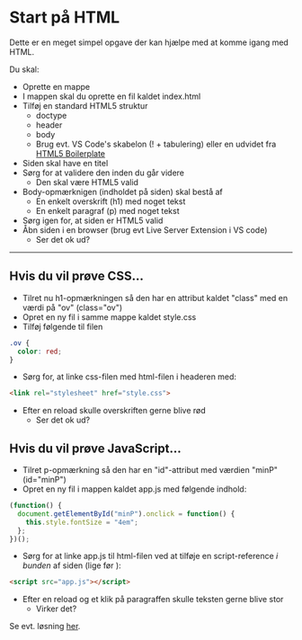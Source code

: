 # Start på HTML

Dette er en meget simpel opgave der kan hjælpe med at komme igang med HTML.

Du skal: 

- Oprette en mappe
- I mappen skal du oprette en fil kaldet index.html
- Tilføj en standard HTML5 struktur
  - doctype
  - header
  - body
  - Brug evt. VS Code's skabelon (! + tabulering) eller en udvidet fra [HTML5 Boilerplate](https://html5boilerplate.com/)
- Siden skal have en titel
- Sørg for at validere den inden du går videre
  - Den skal være HTML5 valid
- Body-opmærknigen (indholdet på siden) skal bestå af
  - En enkelt overskrift (h1) med noget tekst
  - En enkelt paragraf (p) med noget tekst
- Sørg igen for, at siden er HTML5 valid
- Åbn siden i en browser (brug evt Live Server Extension i VS code)
  - Ser det ok ud?

---

## Hvis du vil prøve CSS...

- Tilret nu h1-opmærkningen så den har en attribut kaldet "class" med en værdi på "ov" (class="ov")
- Opret en ny fil i samme mappe kaldet style.css
- Tilføj følgende til filen

```css
.ov {
  color: red;
}
```

- Sørg for, at linke css-filen med html-filen i headeren med:

```html
<link rel="stylesheet" href="style.css">
```

- Efter en reload skulle overskriften gerne blive rød
  - Ser det ok ud?

## Hvis du vil prøve JavaScript...

- Tilret p-opmærkning så den har en "id"-attribut med værdien "minP" (id="minP")
- Opret en ny fil i mappen kaldet app.js med følgende indhold:

```javascript
(function() {
  document.getElementById("minP").onclick = function() {
    this.style.fontSize = "4em";
  };
})();
```

- Sørg for at linke app.js til html-filen ved at tilføje en script-reference _i bunden_ af siden (lige før </body>):

```html
<script src="app.js"></script>
```

- Efter en reload og et klik på paragraffen skulle teksten gerne blive stor
  - Virker det?

Se evt. løsning [her](index.html).
